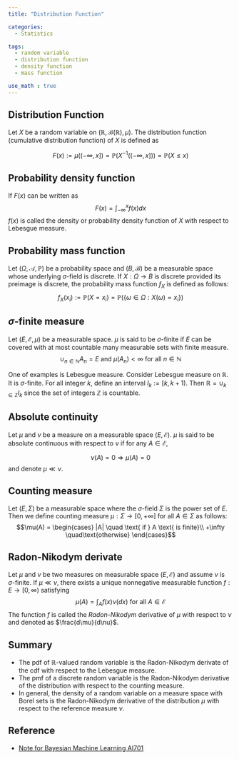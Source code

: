 ```yaml
---
title: "Distribution Function"

categories:
  - Statistics

tags:
  - random variable
  - distribution function
  - density function
  - mass function

use_math : true
---
```


## Distribution Function
Let $X$ be a random variable on $(\mathbb{R}, \mathcal{B}(\mathbb{R}), \mu)$. The distribution function (cumulative distribution function) of $X$ is defined as 

$$F(x) := \mu((-\infty, x]) = \mathbb{P}(X^{-1}((-\infty,x])) = \mathbb{P}(X \leq x) $$

## Probability density function
If $F(x)$ can be written as 
$$F(x) = \int_{-\infty}^x f(x) dx$$
$f(x)$ is called the density or probability density function of $X$ with respect to Lebesgue measure.

## Probability mass function
Let $(\Omega, \mathcal{A}, \mathbb{P})$ be a probability space and $(B, \mathcal{B})$  be a measurable space whose underlying $\sigma$-field is discrete. If $X:\Omega \rightarrow B$ is discrete provided its preimage is discrete, the probability mass function $f_X$ is defined as follows:
$$f_X(x_i) := \mathbb{P}(X=x_i) = \mathbb{P}(\{\omega\in\Omega: X(\omega) = x_i \})$$

## $\sigma$-finite measure
Let $(E, \mathcal{E}, \mu)$ be a measurable space. $\mu$ is said to be $\sigma$-finite if $E$ can be covered with  at most countable many measurable sets with finite measure. 
$$\cup_{n\in \mathbb{N}} A_n = E \text{ and } \mu(A_n) < \infty \text{ for all } n\in \mathbb{N} $$ 

One of examples is Lebesgue measure. Consider Lebesgue measure on $\mathbb{R}$. It is $\sigma$-finite. For all integer $k$, define an interval $I_k := [k, k+1)$. Then $\mathbb{R} = \cup_{k\in\mathbb{Z}} I_k$ since the set of integers $\mathbb{Z}$ is countable.

## Absolute continuity
Let $\mu$ and $\nu$ be a measure on a measurable space $(E, \mathcal{E})$. $\mu$ is said to be absolute continuous with respect to $\nu$ if for any $A \in \mathcal{E}$,

$$ \nu(A) = 0 \Longrightarrow  \mu(A) = 0$$
and denote $\mu \ll \nu$.

## Counting measure
Let $(E, \Sigma)$ be a measurable space where the $\sigma$-field $\Sigma$ is the power set of $E$. Then we define counting measure $\mu: \Sigma \rightarrow [0, +\infty]$ for all $A \in \Sigma$ as follows:
$$\mu(A)  = \begin{cases} |A|  \quad \text{ if } A \text{ is finite}\\
+\infty \quad\text{otherwise} \end{cases}$$


## Radon-Nikodym derivate
Let $\mu$ and $\nu$ be two measures on measurable space $(E, \mathcal{E})$ and assume $\nu$ is $\sigma$-finite. If $\mu \ll \nu$, there exists a unique nonnegative measurable function $f:E \rightarrow [0,\infty)$ satisfying
$$ \mu(A) = \int_A f(x) \nu(dx) \text{ for all }A \in \mathcal{E}$$
The function $f$ is called the *Radon-Nikodym* derivative of $\mu$ with respect to $\nu$ and denoted as $\frac{d\mu}{d\nu}$.

## Summary
- The pdf of $\mathbb{R}$-valued random variable is the Radon-Nikodym derivate of the cdf with respect to the Lebesgue measure.
- The pmf of a discrete random variable is the Radon-Nikodym derivative of the distribution with respect to the counting measure.
- In general, the density of a random variable on a measure space with Borel sets is the Radon-Nikodym derivative of the distribution $\mu$ with respect to the reference measure $\nu$.

## Reference
- [Note for Bayesian Machine Learning AI701](https://www.overleaf.com/project/5f3a04409a8fe0000159412a)
